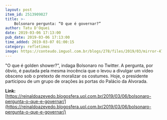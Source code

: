 ```yaml
---
layout: post
item_id: 2513909827
title: >-
    Bolsonaro pergunta: “O que é governar?”
author: Tatu D'Oquei
date: 2019-03-06 17:13:00
pub_date: 2019-03-06 17:13:00
time_added: 2019-03-07 01:00:15
category: refletimos
image: https://conteudo.imguol.com.br/blogs/278/files/2019/03/mirror-471x300.jpg
---
```


"O que é golden shower?", indaga Bolsonaro no Twitter. A pergunta, por óbvio, é pautada pela mesma inocência que o levou a divulgar um vídeo obsceno sob o pretexto de moralizar os costumes. Hoje, o presidente participou de um grupo de orações às portas do Palácio da Alvorada.

**Link:** [https://reinaldoazevedo.blogosfera.uol.com.br/2019/03/06/bolsonaro-pergunta-o-que-e-governar/](https://reinaldoazevedo.blogosfera.uol.com.br/2019/03/06/bolsonaro-pergunta-o-que-e-governar/)

